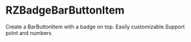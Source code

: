 # RZBadgeBarButtonItem
Create a BarButtonItem with a badge on top. Easily customizable.Support point and numbers
